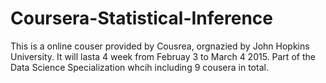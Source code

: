 # Coursera-Statistical-Inference
This is a online couser provided by Cousrea, orgnazied by John Hopkins University. 
It will lasta 4 week from Februay 3 to March 4 2015.
Part of the Data Science Specialization whcih including 9 cousera in total.
